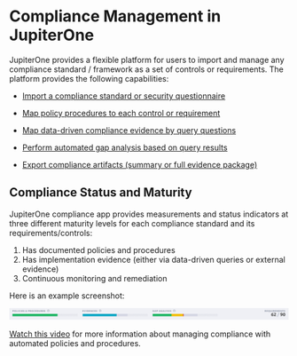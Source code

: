 # Compliance Management in JupiterOne

JupiterOne provides a flexible platform for users to import and manage any compliance standard / framework as a set of controls or requirements. The platform provides the following capabilities:

- [Import a compliance standard or security questionnaire](./compliance-import.md)

- [Map policy procedures to each control or requirement](./compliance-mapping-policies.md)

- [Map data-driven compliance evidence by query questions](./compliance-mapping-evidence.md)

- [Perform automated gap analysis based on query results](./compliance-gap-analysis.md)

- [Export compliance artifacts (summary or full evidence package)](./compliance-gap-analysis.md)

## Compliance Status and Maturity

JupiterOne compliance app provides measurements and status indicators at three different maturity levels for each compliance standard and its requirements/controls:

1. Has documented policies and procedures
2. Has implementation evidence (either via data-driven queries or external evidence)
3. Continuous monitoring and remediation

Here is an example screenshot:

![compliance-status](../assets/compliance-summary-status-bars.png)



[Watch this video](https://try.jupiterone.com/blog/video-managing-grc-with-jupiterone) for more information about managing compliance with automated policies and procedures.
